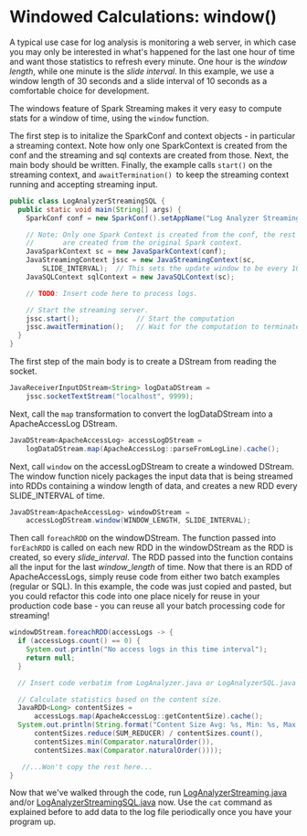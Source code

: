 # Windowed Calculations: window()

A typical use case for log analysis is monitoring a web server,
in which case you may only be interested in what's happened for the last one hour of time and want those statistics to refresh every minute.  One hour is
the *window length*, while one minute is the *slide interval*.  In this
example, we use a window length of 30 seconds and a slide interval of
10 seconds as a comfortable choice for development.

The windows feature of Spark Streaming makes it very easy to compute
stats for a window of time, using the `window` function.

The first step is to initalize the SparkConf and context objects - in particular a streaming context.  Note how only one SparkContext is created from the conf and the streaming and sql contexts are created from those.  Next, the main body should be written.  Finally, the example calls ```start()``` on the streaming context, and ```awaitTermination() ```to keep the streaming context running and accepting streaming input.

```java
public class LogAnalyzerStreamingSQL {
  public static void main(String[] args) {
    SparkConf conf = new SparkConf().setAppName("Log Analyzer Streaming SQL");

    // Note: Only one Spark Context is created from the conf, the rest
    //       are created from the original Spark context.
    JavaSparkContext sc = new JavaSparkContext(conf);
    JavaStreamingContext jssc = new JavaStreamingContext(sc,
        SLIDE_INTERVAL);  // This sets the update window to be every 10 seconds.
    JavaSQLContext sqlContext = new JavaSQLContext(sc);

    // TODO: Insert code here to process logs.

    // Start the streaming server.
    jssc.start();              // Start the computation
    jssc.awaitTermination();   // Wait for the computation to terminate
  }
}
```

The first step of the main body is to create a DStream from reading the socket.
```java
JavaReceiverInputDStream<String> logDataDStream =
    jssc.socketTextStream("localhost", 9999);
```

Next, call the ```map``` transformation to convert the logDataDStream into a ApacheAccessLog DStream.
```java
JavaDStream<ApacheAccessLog> accessLogDStream =
    logDataDStream.map(ApacheAccessLog::parseFromLogLine).cache();
```

Next, call ```window``` on the accessLogDStream to create a windowed DStream.  The window function nicely packages the input data that is being
streamed into RDDs containing a window length of data, and creates a new
RDD every SLIDE_INTERVAL of time.
```java
JavaDStream<ApacheAccessLog> windowDStream =
    accessLogDStream.window(WINDOW_LENGTH, SLIDE_INTERVAL);
```

Then call ```foreachRDD``` on the windowDStream.  The function
passed into ```forEachRDD``` is called on each new RDD in the windowDStream as the RDD
is created, so every *slide_interval*.  The RDD passed into the function contains
all the input for the last *window_length* of time.  Now that there is
an RDD of ApacheAccessLogs, simply reuse code from either two batch examples (regular or SQL).  In this example, the code was just copied and pasted, but you could refactor this code into one place nicely for reuse in your production code base - you can reuse all your batch processing code for streaming!
```java
windowDStream.foreachRDD(accessLogs -> {
  if (accessLogs.count() == 0) {
    System.out.println("No access logs in this time interval");
    return null;
  }

  // Insert code verbatim from LogAnalyzer.java or LogAnalyzerSQL.java here.

  // Calculate statistics based on the content size.
  JavaRDD<Long> contentSizes =
      accessLogs.map(ApacheAccessLog::getContentSize).cache();
  System.out.println(String.format("Content Size Avg: %s, Min: %s, Max: %s",
      contentSizes.reduce(SUM_REDUCER) / contentSizes.count(),
      contentSizes.min(Comparator.naturalOrder()),
      contentSizes.max(Comparator.naturalOrder())));

   //...Won't copy the rest here...
}
```

Now that we've walked through the code, run
 [LogAnalyzerStreaming.java](java8/src/main/java/com/databricks/apps/logs/chapter1/LogAnalyzerStreaming.java)
and/or [LogAnalyzerStreamingSQL.java](java8/src/main/java/com/databricks/apps/logs/chapter1/LogAnalyzerStreamingSQL.java) now. Use the `cat` command as explained before to add data to the log file periodically once you have your program up.

